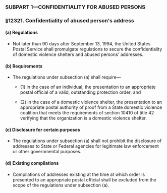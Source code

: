 ### SUBPART 1—CONFIDENTIALITY FOR ABUSED PERSONS

### §12321. Confidentiality of abused person's address
#### (a) Regulations
* Not later than 90 days after September 13, 1994, the United States Postal Service shall promulgate regulations to secure the confidentiality of domestic violence shelters and abused persons' addresses.

#### (b) Requirements
* The regulations under subsection (a) shall require—

  * (1) in the case of an individual, the presentation to an appropriate postal official of a valid, outstanding protection order; and

  * (2) in the case of a domestic violence shelter, the presentation to an appropriate postal authority of proof from a State domestic violence coalition that meets the requirements of section 10410 of title 42 verifying that the organization is a domestic violence shelter.

#### (c) Disclosure for certain purposes
* The regulations under subsection (a) shall not prohibit the disclosure of addresses to State or Federal agencies for legitimate law enforcement or other governmental purposes.

#### (d) Existing compilations
* Compilations of addresses existing at the time at which order is presented to an appropriate postal official shall be excluded from the scope of the regulations under subsection (a).